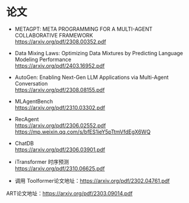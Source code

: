 
# 论文

* METAGPT: META PROGRAMMING FOR A MULTI-AGENT COLLABORATIVE FRAMEWORK    
https://arxiv.org/pdf/2308.00352.pdf

* Data Mixing Laws: Optimizing Data Mixtures by Predicting Language Modeling Performance   
https://arxiv.org/pdf/2403.16952.pdf

* AutoGen: Enabling Next-Gen LLM Applications via Multi-Agent Conversation   
https://arxiv.org/pdf/2308.08155.pdf

* MLAgentBench    
https://arxiv.org/pdf/2310.03302.pdf

* RecAgent    
https://arxiv.org/pdf/2306.02552.pdf
https://mp.weixin.qq.com/s/bfES1ieY5pTtmVfdEgX6WQ

* ChatDB    
https://arxiv.org/pdf/2306.03901.pdf

* iTransformer 时序预测   
https://arxiv.org/pdf/2310.06625.pdf

* 调用
Toolformer论文地址：https://arxiv.org/pdf/2302.04761.pdf

ART论文地址：https://arxiv.org/pdf/2303.09014.pdf

